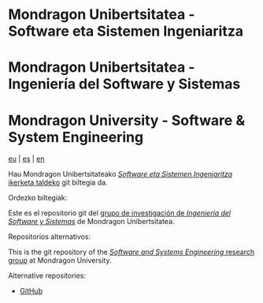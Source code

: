 <!---------------------------->
<!-- multilingual suffix: en, eu, es -->
<!-- no suffix: eu -->
<!---------------------------->
<!-- Multilingual readme using: https://pypi.org/project/mmg/ -->
<!-- command to convert: mmg *.base.md -->
<!-- [eu] -->
# Mondragon Unibertsitatea - Software eta Sistemen Ingeniaritza

<!-- [es] -->
# Mondragon Unibertsitatea - Ingeniería del Software y Sistemas

<!-- [en] -->
# Mondragon University - Software & System Engineering

<!-- [common] -->
[eu](README.md) | [es](README.es.md) | [en](README.en.md)

<!-- [eu] -->
Hau Mondragon Unibertsitateako [*Software eta Sistemen Ingeniaritza* ikerketa taldeko](https://www.mondragon.edu/eu/ikerketa-transferentzia/ingeniaritza-teknologia/ikerketa-transferentzia-taldeak/-/mu-inv-mapping/grupo/ingenieria-del-sw-y-sistemas) git biltegia da.

Ordezko biltegiak:

<!-- [es] -->
Este es el repositorio git del [grupo de investigación de *Ingeniería del Software y Sistemas*](https://www.mondragon.edu/es/investigacion/ingenieria-tecnologia/grupos-investigacion-transferencia/-/mu-inv-mapping/grupo/ingenieria-del-sw-y-sistemas) de Mondragon Unibertsitatea.

Repositorios alternativos:

<!-- [en] -->
This is the git repository of the [*Software and Systems Engineering* research group](https://www.mondragon.edu/en/research-transfer/engineering-technology/research-and-transfer-groups/-/mu-inv-mapping/grupo/ingenieria-del-sw-y-sistemas) at Mondragon University.

Alternative repositories:

<!-- [common] -->
- [GitHub](https://github.com/mu-sse)
